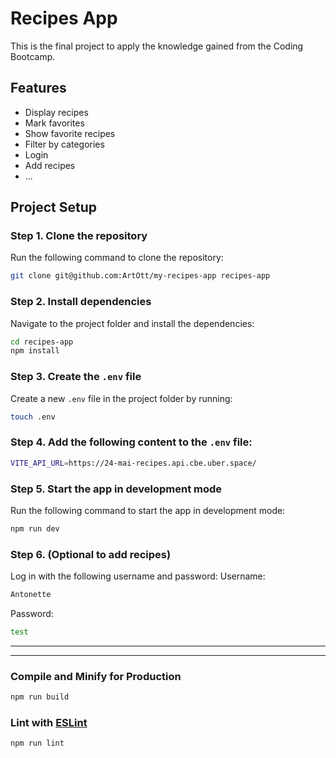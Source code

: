 # Recipes App 

This is the final project to apply the knowledge gained from the Coding Bootcamp.

## Features

- Display recipes
- Mark favorites
- Show favorite recipes
- Filter by categories
- Login
- Add recipes
- ...  

## Project Setup



### Step 1. Clone the repository  
Run the following command to clone the repository:  
```sh
git clone git@github.com:ArtOtt/my-recipes-app recipes-app
```

### Step 2. Install dependencies  
Navigate to the project folder and install the dependencies: 
```sh
cd recipes-app
npm install
```
### Step 3. Create the `.env` file  
Create a new `.env` file in the project folder by running:

```sh
touch .env
```
### Step 4. Add the following content to the `.env` file: 

```sh
VITE_API_URL=https://24-mai-recipes.api.cbe.uber.space/
```
### Step 5. Start the app in development mode  
Run the following command to start the app in development mode:  

```sh
npm run dev
```
### Step 6. (Optional to add recipes)
Log in with the following username and password: 
Username: 

```sh
Antonette
```
Password:
```sh
test
```


------------------------------------
------------------------------------
### Compile and Minify for Production

```sh
npm run build
```

### Lint with [ESLint](https://eslint.org/)

```sh
npm run lint
```
